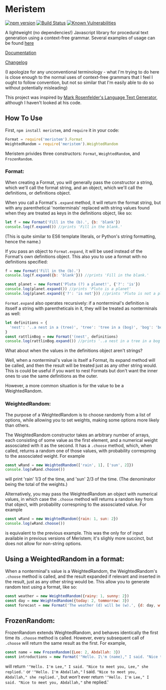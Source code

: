 Meristem 
======
[![npm version](http://img.shields.io/npm/v/meristem.svg?style=flat)](https://npmjs.org/package/meristem "View this project on npm")
[![Build Status](https://travis-ci.org/ForrestWeiswolf/Meristem.svg?branch=master)](https://travis-ci.org/ForrestWeiswolf/Meristem) 
[![Known Vulnerabilities](https://snyk.io/test/github/ForrestWeiswolf/Meristem/badge.svg?targetFile=package.json)](https://snyk.io/test/github/ForrestWeiswolf/Meristem?targetFile=package.json)

A lightweight (no dependencies!) Javascript library for procedural text generation using a context-free grammar.
Several examples of usage can be found [here](https://github.com/ForrestWeiswolf/Meristem-examples)

[Documentation](https://forrestweiswolf.github.io/Meristem/)

[Changelog](https://github.com/ForrestWeiswolf/Meristem/blob/master/CHANGELOG.md)

(I apologize for any unconventional terminology - what I'm trying to do here is close enough to the normal uses of context-free grammars that I feel I ought to follow convention, but not so similar that I'm easily able to do so without potentially misleading)

This project was inspired by [Mark Rosenfelder's Language Text Generator](http://zompist.com/gen.html), although I haven't looked at his code.

How To Use
------
First, `npm install meristem`, and `require` it in your code:
```javascript
Format = require('meristem').Format
WeightedRandom = require('meristem').WeightedRandom
```
Meristem privides three constructors: `Format`, `WeightedRandom`, and `FrozenRandom`.

### Format:
When creating a Format, you will generally pass the constructor a string, which we'll call the format string, and an object, which we'll call the definitions, or definitions object. 

When you call a Format's `.expand` method, it will return the format string, but with any parenthetical 'nonterminals' replaced with string values found when they are treated as keys in the definitions object, like so:
```javascript
let f = new Format('Fill in the (b).', {b: 'blank'})
console.log(f.expand()) //prints 'Fill in the blank.'
```

(This is quite similar to ES6 template literals, or Python's string formatting, hence the name.)

If you pass an object to `Format.expand`, it will be used instead of the Format's own definitions object. This also you to use a format with no definitions specified:
```javascript
f = new Format('Fill in the (b).')
console.log(f.expand({b: 'blank'})) //prints 'Fill in the blank.'

const planet = new Format('Pluto (?) a planet!', {'?': 'is'})
console.log(planet.expand()) //prints 'Pluto is a planet'
console.log(planet.expand({'?': 'is not'})) //prints 'Pluto is not a planet'
```

`Format.expand` also operates recursively: if a nonterminal's definition is itsself a string with parentheticals in it, they will be treated as nonterminals as well:
```javascript
let definitions = {
  'nest': '..a nest in a (tree)', 'tree': 'tree in a (bog)', 'bog': 'bog down in the valley, oh!'
} 
const rattlinBog = new Format('(nest', definitions)
console.log(rattlinBog.expand()) //prints '..a nest in a tree in a bog down in the valley, oh!'
```

What about when the values in the definitions object aren't strings? 

Well, when a nonterminal's value is itself a Format, its expand method will be called, and then the result will be treated just as any other string would. This is could be useful if you want to nest Formats but don't want the inner ones to use the same definitions as the outer. 

However, a more common situation is for the value to be a WeightedRandom.

### WeightedRandom:
The purpose of a WeightedRandom is to choose randomly from a list of options, while allowing you to set weights, making some options more likely than others.

The WeightedRandom constructor takes an arbitrary number of arrays, each consisting of some value as the first element, and a numerical weight assosciated with it as the second. It has a `.choose` method, which, when called, returns a random one of those values, with probability correspning to the assosciated weight. For example
```javascript
const wRand = new WeightedRandom(['rain', 1], ['sun', 2]})
console.log(wRand.choose())
```
will print 'rain' 1/3 of the time, and 'sun' 2/3 of the time. (The denominator being the total of the weights.) 

Alternatively, you may pass the WeightedRandom an object with numerical values, in which case the `.choose` method will returns a random key from that object, with probability correspning to the assosciated value. For example
```javascript
const wRand = new WeightedRandom({rain: 1, sun: 2})
console.log(wRand.choose())
```
is equivalent to the previous example. This was the only for of input available in previous versions of Meristem; it's slighly more succinct, but does not allow for non-string options.

## Using a WeightedRandom in a format:
When a nonterminal's value is a WeightedRandom, the WeightedRandom's `.choose` method is called, and the result expanded if relevant and inserted in the result, just as any other string would be. This allow you to generate random text using a format, like so:
```javascript
const weather = new WeightedRandom({rainy: 1, sunny: 2})
const day = new WeightedRandom({today: 2, tommorrow: 3})
const forecast = new Format('The weather (d) will be (w).', {d: day, w: weather})
```

## FrozenRandom:
FrozenRandom extends WeightedRandom, and behaves identically the first time its `.choose` method is called. However, every subsequent call of `.choose` will return the same result as the first. For example,
```javascript
const name = new FrozenRandom({Lee: 2, Abdallah: 3})
const introductions = new Format('"Hello. I\'m (name)," I said. "Nice to meet you, (name)," she replied.', {d: day, w: weather})
```
will return `'"Hello. I'm Lee," I said. "Nice to meet you, Lee," she replied.'` or `'"Hello. I'm Abdallah,"` I said. `"Nice to meet you, Abdallah," she replied.'`, but *won't* ever return `'"Hello. I'm Lee," I said. "Nice to meet you, Abdallah,"` she replied.'
